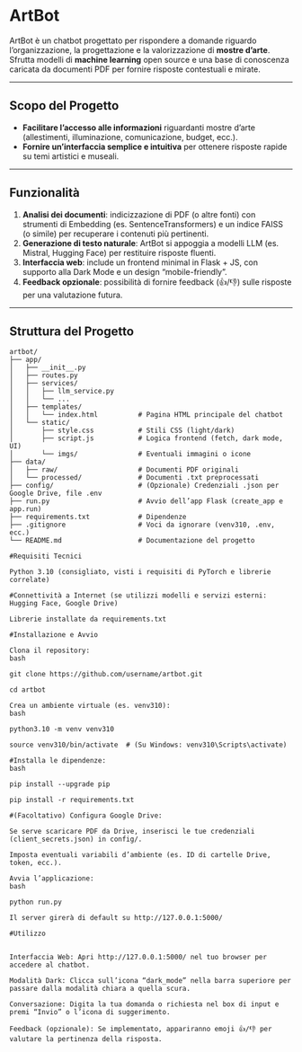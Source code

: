 # ArtBot

ArtBot è un chatbot progettato per rispondere a domande riguardo l’organizzazione, la progettazione e la valorizzazione di **mostre d’arte**. Sfrutta modelli di **machine learning** open source e una base di conoscenza caricata da documenti PDF per fornire risposte contestuali e mirate.

---

## Scopo del Progetto
- **Facilitare l’accesso alle informazioni** riguardanti mostre d’arte (allestimenti, illuminazione, comunicazione, budget, ecc.).
- **Fornire un’interfaccia semplice e intuitiva** per ottenere risposte rapide su temi artistici e museali.

---

## Funzionalità
1. **Analisi dei documenti**: indicizzazione di PDF (o altre fonti) con strumenti di Embedding (es. SentenceTransformers) e un indice FAISS (o simile) per recuperare i contenuti più pertinenti.  
2. **Generazione di testo naturale**: ArtBot si appoggia a modelli LLM (es. Mistral, Hugging Face) per restituire risposte fluenti.  
3. **Interfaccia web**: include un frontend minimal in Flask + JS, con supporto alla Dark Mode e un design “mobile-friendly”.  
4. **Feedback opzionale**: possibilità di fornire feedback (👍/👎) sulle risposte per una valutazione futura.

---

## Struttura del Progetto

```plaintext
artbot/
├── app/
│   ├── __init__.py
│   ├── routes.py
│   ├── services/
│   │   ├── llm_service.py
│   │   └── ...
│   ├── templates/
│   │   └── index.html          # Pagina HTML principale del chatbot
│   └── static/
│       ├── style.css           # Stili CSS (light/dark)
│       ├── script.js           # Logica frontend (fetch, dark mode, UI)
│       └── imgs/               # Eventuali immagini o icone
├── data/
│   ├── raw/                    # Documenti PDF originali
│   └── processed/              # Documenti .txt preprocessati
├── config/                     # (Opzionale) Credenziali .json per Google Drive, file .env
├── run.py                      # Avvio dell’app Flask (create_app e app.run)
├── requirements.txt            # Dipendenze
├── .gitignore                  # Voci da ignorare (venv310, .env, ecc.)
└── README.md                   # Documentazione del progetto

#Requisiti Tecnici

Python 3.10 (consigliato, visti i requisiti di PyTorch e librerie correlate)

#Connettività a Internet (se utilizzi modelli e servizi esterni: Hugging Face, Google Drive)

Librerie installate da requirements.txt

#Installazione e Avvio

Clona il repository:
bash

git clone https://github.com/username/artbot.git

cd artbot

Crea un ambiente virtuale (es. venv310):
bash

python3.10 -m venv venv310

source venv310/bin/activate  # (Su Windows: venv310\Scripts\activate)

#Installa le dipendenze:
bash

pip install --upgrade pip

pip install -r requirements.txt

#(Facoltativo) Configura Google Drive:

Se serve scaricare PDF da Drive, inserisci le tue credenziali (client_secrets.json) in config/.

Imposta eventuali variabili d’ambiente (es. ID di cartelle Drive, token, ecc.).

Avvia l’applicazione:
bash

python run.py

Il server girerà di default su http://127.0.0.1:5000/

#Utilizzo


Interfaccia Web: Apri http://127.0.0.1:5000/ nel tuo browser per accedere al chatbot.

Modalità Dark: Clicca sull’icona “dark_mode” nella barra superiore per passare dalla modalità chiara a quella scura.

Conversazione: Digita la tua domanda o richiesta nel box di input e premi “Invio” o l’icona di suggerimento.

Feedback (opzionale): Se implementato, appariranno emoji 👍/👎 per valutare la pertinenza della risposta.